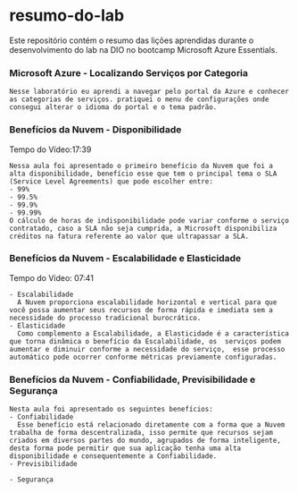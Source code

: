 # resumo-do-lab
Este repositório contém o resumo das lições aprendidas durante o desenvolvimento do lab na DIO no bootcamp Microsoft Azure Essentials.

### Microsoft Azure - Localizando Serviços por Categoria 
```
Nesse laboratório eu aprendi a navegar pelo portal da Azure e conhecer as categorias de serviços. pratiquei o menu de configurações onde consegui alterar o idioma do portal e o tema padrão.
```

### Benefícios da Nuvem - Disponibilidade 
Tempo do Vídeo:17:39
```
Nessa aula foi apresentado o primeiro benefício da Nuvem que foi a alta disponibilidade, benefício esse que tem o principal tema o SLA (Service Level Agreements) que pode escolher entre:
- 99%
- 99.5%
- 99.9%
- 99.99%
O cálculo de horas de indisponibilidade pode variar conforme o serviço contratado, caso a SLA não seja cumprida, a Microsoft disponibiliza créditos na fatura referente ao valor que ultrapassar a SLA.
```
### Benefícios da Nuvem - Escalabilidade e Elasticidade 
Tempo do Vídeo: 07:41
```
- Escalabilidade
  A Nuvem proporciona escalabilidade horizontal e vertical para que você possa aumentar seus recursos de forma rápida e imediata sem a necessidade do processo tradicional burocrático.
- Elasticidade
  Como complemento a Escalabilidade, a Elasticidade é a característica que torna dinâmica o benefício da Escalabilidade, os  serviços podem aumentar e diminuir conforme a necessidade do serviço,  esse processo automático pode ocorrer conforme métricas previamente configuradas.
```
### Benefícios da Nuvem - Confiabilidade, Previsibilidade e Segurança 
```
Nesta aula foi apresentado os seguintes benefícios:
- Confiabilidade
  Esse benefício está relacionado diretamente com a forma que a Nuvem trabalha de forma descentralizada, isso permite que recursos sejam criados em diversos partes do mundo, agrupados de forma inteligente, desta forma pode permitir que sua aplicação tenha uma alta disponibilidade e consequentemente a Confiabilidade.
- Previsibilidade

- Segurança

```

